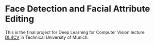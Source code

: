 # Face Detection and Facial Attribute Editing

This is the final project for Deep Learning for Computer Vision lecture [DL4CV](https://vision.cs.tum.edu/teaching/ss2017/dl4cv) in Technical University of Munich.
